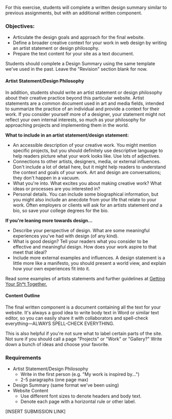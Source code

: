 For this exercise, students will complete a written design summary similar to previous assignments, but with an additional written component.

### Objectives:

* Articulate the design goals and approach for the final website.
* Define a broader creative context for your work in web design by writing an artist statement or design philosophy. 
* Prepare the text content for your site as a text document. 

Students should complete a Design Summary using the same template we've used in the past. Leave the "Revision" section blank for now.

#### Artist Statement/Design Philosophy

In addition, students should write an artist statement or design philosophy about their creative practice beyond this particular website. Artist statements are a common document used in art and media fields, intended to summarize the practice of an individual and provide a context for their work. If you consider yourself more of a designer, your statement might not reflect your own internal interests, so much as your philosophy for approaching projects and implementing them in the world.

**What to include in an artist statement/design statement:**

* An accessible description of your creative work. You might mention specific projects, but you should definitely use descriptive language to help readers picture what your work looks like. Use lots of adjectives. 
* Connections to other artists, designers, media, or external influences. Don't include a lot of detail here, but it might help readers to understand the context and goals of your work. Art and design are conversations; they don't happen in a vacuum.
* What you're into. What excites you about making creative work? What ideas or processes are you interested in? 
* Personal details. You can include some biographical information, but you might also include an anecdote from your life that relate to your work. Often employers or clients will ask for an artists statement _and_ a bio, so save your college degrees for the bio. 

**If you're leaning more towards design...**

* Describe your perspective of design. What are some meaningful experiences you've had with design \(of any kind\).
* What is good design? Tell your readers what you consider to be effective and meaningful design. How does your work aspire to that meet that ideal? 
* Include more external examples and influences. A design statement is a little more like a manifesto, you should present a world view, and explain how your own experiences fit into it. 

Read some examples of artists statements and further guidelines at [Getting Your Sh\*t Together.](https://www.gyst-ink.com/artist-statement-guidelines/)

#### Content Outline

The final written component is a document containing all the text for your website. It's always a good idea to write body text in Word or similar text editor, so you can easily share it with collaborators and spell-check everything—ALWAYS SPELL-CHECK EVERYTHING.

This is also helpful if you're not sure what to label certain parts of the site. Not sure if you should call a page "Projects" or "Work" or "Gallery?"  Write down a bunch of ideas  and choose your favorite.

### Requirements

* Artist Statement/Design Philosophy
  * Write in the first person \(e.g. "My work is inspired by..."\)
  * 2-5 paragraphs \(one page max\)
* Design Summary \(same format we've been using\)
* Website Content
  * Use different font sizes to denote headers and body text. 
  * Denote each page with a horizontal rule or other label. 

\[INSERT SUBMISSION LINK\]

